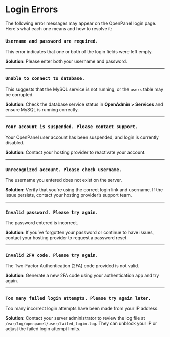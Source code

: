 # Login Errors

The following error messages may appear on the OpenPanel login page. Here's what each one means and how to resolve it:


### `Username and password are required.`

This error indicates that one or both of the login fields were left empty. 

**Solution:** Please enter both your username and password.

---

### `Unable to connect to database.`

This suggests that the MySQL service is not running, or the `users` table may be corrupted.

**Solution:** Check the database service status in **OpenAdmin > Services** and ensure MySQL is running correctly.

---

### `Your account is suspended. Please contact support.`

Your OpenPanel user account has been suspended, and login is currently disabled.

**Solution:** Contact your hosting provider to reactivate your account.

---

### `Unrecognized account. Please check username.`

The username you entered does not exist on the server.

**Solution:** Verify that you're using the correct login link and username. If the issue persists, contact your hosting provider’s support team.

---

### `Invalid password. Please try again.`

The password entered is incorrect.

**Solution:** If you’ve forgotten your password or continue to have issues, contact your hosting provider to request a password reset.

---

### `Invalid 2FA code. Please try again.`

The Two-Factor Authentication (2FA) code provided is not valid.

**Solution:** Generate a new 2FA code using your authentication app and try again.

---

### `Too many failed login attempts. Please try again later.`

Too many incorrect login attempts have been made from your IP address.

**Solution:** Contact your server administrator to review the log file at `/var/log/openpanel/user/failed_login.log`. They can unblock your IP or adjust the failed login attempt limits.
